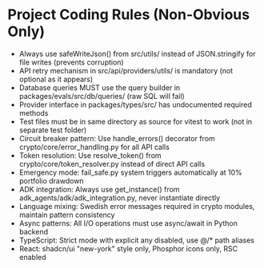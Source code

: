# Project Coding Rules (Non-Obvious Only)

- Always use safeWriteJson() from src/utils/ instead of JSON.stringify for file writes (prevents corruption)
- API retry mechanism in src/api/providers/utils/ is mandatory (not optional as it appears)
- Database queries MUST use the query builder in packages/evals/src/db/queries/ (raw SQL will fail)
- Provider interface in packages/types/src/ has undocumented required methods
- Test files must be in same directory as source for vitest to work (not in separate test folder)
- Circuit breaker pattern: Use handle_errors() decorator from crypto/core/error_handling.py for all API calls
- Token resolution: Use resolve_token() from crypto/core/token_resolver.py instead of direct API calls
- Emergency mode: fail_safe.py system triggers automatically at 10% portfolio drawdown
- ADK integration: Always use get_instance() from adk_agents/adk/adk_integration.py, never instantiate directly
- Language mixing: Swedish error messages required in crypto modules, maintain pattern consistency
- Async patterns: All I/O operations must use async/await in Python backend
- TypeScript: Strict mode with explicit any disabled, use @/* path aliases
- React: shadcn/ui "new-york" style only, Phosphor icons only, RSC enabled